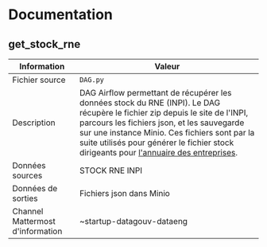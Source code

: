# Documentation

## get_stock_rne

| Information | Valeur |
| -------- | -------- |
| Fichier source     | `DAG.py`     |
| Description | DAG Airflow permettant de récupérer les données stock du RNE (INPI). Le DAG récupère le fichier zip depuis le site de l'INPI, parcours les fichiers json, et les sauvegarde sur une instance Minio. Ces fichiers sont par la suite utilisés pour générer le fichier stock dirigeants pour [l'annuaire des entreprises](https://annuaire-entreprises.data.gouv.fr). | Annuel |
| Données sources | STOCK RNE INPI |
| Données de sorties | Fichiers json dans Minio |
| Channel Mattermost d'information | ~startup-datagouv-dataeng |
